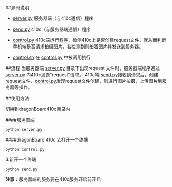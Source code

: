 ##源码说明
- [server.py](https://github.com/starsight/hackathon/blob/master/dragonBoard410c/server.py) 服务器端（与410c通信）程序

- [send.py](https://github.com/starsight/hackathon/blob/master/dragonBoard410c/send.py) 410c（与服务器端通信）程序

- [control.py](https://github.com/starsight/hackathon/blob/master/dragonBoard410c/control.py) 410c端运行程序，检测410c上是否创建request文件，就从而判断手机端是否请求拍摄图片，若检测到则拍着图片并发送到服务器。

- [control.sh](https://github.com/starsight/hackathon/blob/master/dragonBoard410c/control.sh) 在 [control.py](https://github.com/starsight/hackathon/blob/master/dragonBoard410c/control.py) 中被调用执行


##流程
当服务器端 [server.py](https://github.com/starsight/hackathon/blob/master/dragonBoard410c/server.py)  目录下出现request 文件时，服务器端程序通过 [server.py](https://github.com/starsight/hackathon/blob/master/dragonBoard410c/server.py)  向410c发送"request"请求。
410c端 [send.py](https://github.com/starsight/hackathon/blob/master/dragonBoard410c/send.py)接收到请求后，创建request文件，[control.py](https://github.com/starsight/hackathon/blob/master/dragonBoard410c/control.py)发现request文件创建，则进行图片拍摄，上传图片到服务器等操作。



##使用方法

切换到dragonBoard410c目录内

####服务器端
```
python server.py
```


####dragonBoard 410c
2.打开一个终端
```
python control.py
```

3.新开一个终端
```
python send.py
```

**注意**：服务器端的服务要在410c服务开启前开启
